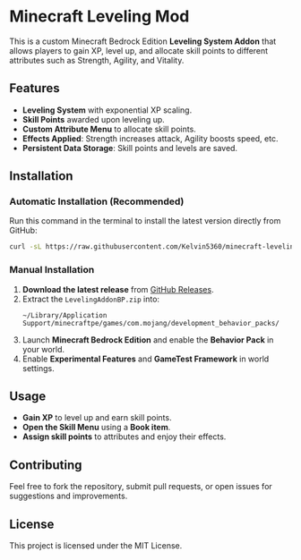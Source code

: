 # Minecraft Leveling Mod

This is a custom Minecraft Bedrock Edition **Leveling System Addon** that allows players to gain XP, level up, and allocate skill points to different attributes such as Strength, Agility, and Vitality.

## Features
- **Leveling System** with exponential XP scaling.
- **Skill Points** awarded upon leveling up.
- **Custom Attribute Menu** to allocate skill points.
- **Effects Applied**: Strength increases attack, Agility boosts speed, etc.
- **Persistent Data Storage**: Skill points and levels are saved.

## Installation
### **Automatic Installation** (Recommended)
Run this command in the terminal to install the latest version directly from GitHub:
```bash
curl -sL https://raw.githubusercontent.com/Kelvin5360/minecraft-leveling-mod/master/LevelingAddonBP/install.sh | bash
```

### **Manual Installation**
1. **Download the latest release** from [GitHub Releases](https://github.com/Kelvin5360/minecraft-leveling-mod/releases/latest).
2. Extract the `LevelingAddonBP.zip` into:
   ```
   ~/Library/Application Support/minecraftpe/games/com.mojang/development_behavior_packs/
   ```
3. Launch **Minecraft Bedrock Edition** and enable the **Behavior Pack** in your world.
4. Enable **Experimental Features** and **GameTest Framework** in world settings.

## Usage
- **Gain XP** to level up and earn skill points.
- **Open the Skill Menu** using a **Book item**.
- **Assign skill points** to attributes and enjoy their effects.

## Contributing
Feel free to fork the repository, submit pull requests, or open issues for suggestions and improvements.

## License
This project is licensed under the MIT License.
